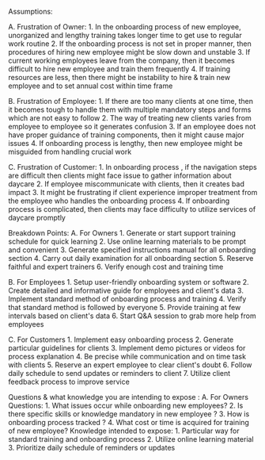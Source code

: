 Assumptions: 

A. Frustration of Owner: 
    1.	In the onboarding process of new employee, unorganized and lengthy training takes longer time to get use to regular work routine
    2.	If the onboarding process is not set in proper manner, then procedures of hiring new employee might be slow down and unstable
    3.	If current working employees leave from the company, then it becomes difficult to hire new employee and train them frequently
    4.	If training resources are less, then there might be instability to hire & train new employee and to set annual cost within time frame

B. Frustration of Employee: 
    1.	If there are too many clients at one time, then it becomes tough to handle them with multiple mandatory steps and forms which are not easy to follow
    2.	The way of treating new clients varies from employee to employee so it generates confusion
    3.	If an employee does not have proper guidance of training components, then it might cause major issues 
    4.	If onboarding process is lengthy, then new employee might be misguided from handling crucial work 

C. Frustration of Customer:
    1.	In onboarding process , if the navigation steps are difficult then clients might face issue to gather information about daycare
    2.	If employee miscommunicate with clients, then it creates bad impact
    3.	It might be frustrating if client experience improper treatment  from the employee who handles the onboarding process
    4.	If onboarding process is complicated, then clients may face difficulty to utilize services of daycare promptly


Breakdown Points: 
A. For Owners
    1. Generate or start support training schedule for quick learning
    2. Use online learning materials to be prompt and convenient
    3. Generate specified instructions manual for all onboarding section
    4. Carry out daily examination for all onboarding section
    5. Reserve faithful and expert trainers
    6. Verify enough cost and training time

B. For Employees
    1. Setup user-friendly onboarding system or software
    2. Create detailed and informative guide for employees and client's data
    3. Implement standard method of onboarding process and training 
    4. Verify that standard method is followed by everyone
    5. Provide training at few intervals based on client's data
    6.  Start Q&A session to grab more help from employees

C. For Customers
    1. Implement easy onboarding process
    2. Generate particular guidelines for clients
    3. Implement demo pictures or videos for process explanation
    4. Be precise while communication and on time task with clients
    5. Reserve an expert employee to clear client's doubt
    6. Follow daily schedule to send updates or reminders to client
    7. Utilize client feedback process to improve service


Questions & what knowledge you are intending to expose : 
A. For Owners
    Questions:
        1. What issues occur while onboarding new employees?
        2. Is there specific skills or knowledge mandatory in new employee ?
        3. How is onboarding process tracked ?
        4. What cost or time is acquired for training of new employee?
    Knowledge intended to expose:
        1. Particular way for standard training and onboarding process
        2. Utilize online learning material 
        3. Prioritize daily schedule of reminders or updates
